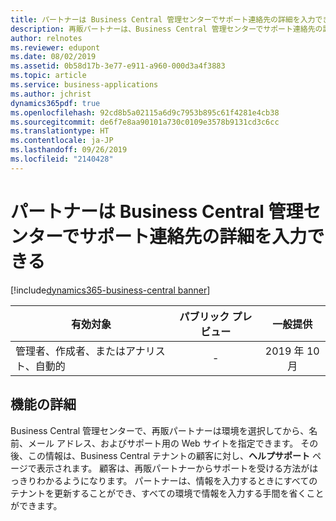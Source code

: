 ```yaml
---
title: パートナーは Business Central 管理センターでサポート連絡先の詳細を入力できる
description: 再販パートナーは、Business Central 管理センターでサポート連絡先の詳細を入力できるため、顧客は正しいサポート チャネルを確認できます。
author: relnotes
ms.reviewer: edupont
ms.date: 08/02/2019
ms.assetid: 0b58d17b-3e77-e911-a960-000d3a4f3883
ms.topic: article
ms.service: business-applications
ms.author: jchrist
dynamics365pdf: true
ms.openlocfilehash: 92cd8b5a02115a6d9c7953b895c61f4281e4cb38
ms.sourcegitcommit: de6f7e8aa90101a730c0109e3578b9131cd3c6cc
ms.translationtype: HT
ms.contentlocale: ja-JP
ms.lasthandoff: 09/26/2019
ms.locfileid: "2140428"
---
```

# <a name="partners-can-enter-support-contact-details-in-the-business-central-administration-center"></a>パートナーは Business Central 管理センターでサポート連絡先の詳細を入力できる
[!include[dynamics365-business-central banner](../includes/dynamics365-business-central.md)]

| 有効対象    |  パブリック プレビュー | 一般提供 | 
| ---------- | :----------: |:----------: |
|管理者、作成者、またはアナリスト、自動的|-| 2019 年 10 月|






## <a name="feature-details"></a>機能の詳細
<!--feature detail start -->
Business Central 管理センターで、再販パートナーは環境を選択してから、名前、メール アドレス、およびサポート用の Web サイトを指定できます。 その後、この情報は、Business Central テナントの顧客に対し、**ヘルプサポート** ページで表示されます。 顧客は、再販パートナーからサポートを受ける方法がはっきりわかるようになります。 パートナーは、情報を入力するときにすべてのテナントを更新することができ、すべての環境で情報を入力する手間を省くことができます。
<!--feature detail end -->











